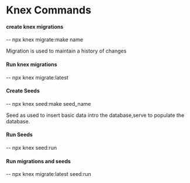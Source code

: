 # Knex Commands

#### create knex migrations

 -- npx knex migrate:make name

Migration is used to maintain a history of changes

#### Run knex migrations

-- npx knex migrate:latest

#### Create Seeds

-- npx knex seed:make seed_name

Seed as used to insert basic data intro the database,serve to populate the database.

#### Run Seeds

-- npx knex seed:run

#### Run migrations and seeds

-- npx knex migrate:latest seed:run
